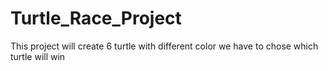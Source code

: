 # Turtle_Race_Project
This project will create 6 turtle with different color we have to chose which turtle will win
